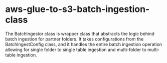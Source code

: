 # aws-glue-to-s3-batch-ingestion-class
The BatchIngestor class is wrapper class that abstracts the logic behind batch ingestion for partner folders. It takes configurations from the BatchIngestConfig class, and it handles the entire batch ingestion operation allowing for single folder to single table ingestion and multi-folder to multi-table ingestion.
